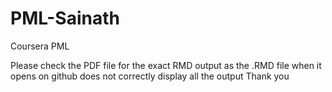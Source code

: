 # PML-Sainath
Coursera PML


Please check the PDF file for the exact RMD output as the .RMD file when it opens on github does not correctly display all the output 
Thank you 
